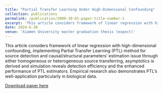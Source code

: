 ```yaml
---
title: "Partial Transfer Learning Under High-Dimensional Confounding"
collection: publications
permalink: /publication/2009-10-01-paper-title-number-1
excerpt: 'This article considers framework of linear regression with high-dimensional confounding, implementing Partial Transfer Learning (PTL) method for source detection and causal/structural parameters’ estimation issue through either homogeneous or heterogeneous source transferring, asymptotics is derived and simulation reveals detection efficiency and the enhanced performance of PTL estimators. Empirical research also demonstrates PTL’s well-application particularly in biological data.'
date: 2024-6-30
venue: 'Xiamen University master graduation thesis (expect)'
---
```

This article considers framework of linear regression with high-dimensional confounding, implementing Partial Transfer Learning (PTL) method for source detection and causal/structural parameters’ estimation issue through either homogeneous or heterogeneous source transferring, asymptotics is derived and simulation reveals detection efficiency and the enhanced performance of PTL estimators. Empirical research also demonstrates PTL’s well-application particularly in biological data.

[Download paper here](https://jackquu.github.io/JackQu.github.io/files/PTL.pdf)
